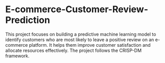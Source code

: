 # E-commerce-Customer-Review-Prediction
This project focuses on building a predictive machine learning model to identify customers who are most likely to leave a positive review on an e-commerce platform. It helps them improve customer satisfaction and allocate resources effectively. The project follows the CRISP-DM framework.
